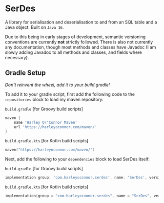 # SerDes
A library for serialisation and deserialisation to and from an SQL table and a Java object. Built on `Java 16`.

Due to this being in early stages of development, semantic versioning conventions are currently **not** strictly followed. There is also not currently any documentation, though most methods and classes have Javadoc (I am slowly adding Javadoc to all methods and classes, and fields where necessary).

## Gradle Setup
*Don't reinvent the wheel, add it to your build.gradle!*

To add it to your gradle script, first add the following code to the `repositories` block to load my maven repository:

`build.gradle` [for Groovy build scripts]
```groovy
maven {
    name 'Harley O\'Connor Maven'
    url 'https://harleyoconnor.com/maven/'
}
```

`build.gradle.kts` [for Kotlin build scripts]
```kotlin
maven("https://harleyoconnor.com/maven/")
```

Next, add the following to your `dependencies` block to load SerDes itself:

`build.gradle` [for Groovy build scripts]
```groovy
implementation group: 'com.harleyoconnor.serdes', name: 'SerDes', version: '0.0.6'
```

`build.gradle.kts` [for Kotlin build scripts]
```kotlin
implementation(group = "com.harleyoconnor.serdes", name = "SerDes", version = "0.0.6")
```